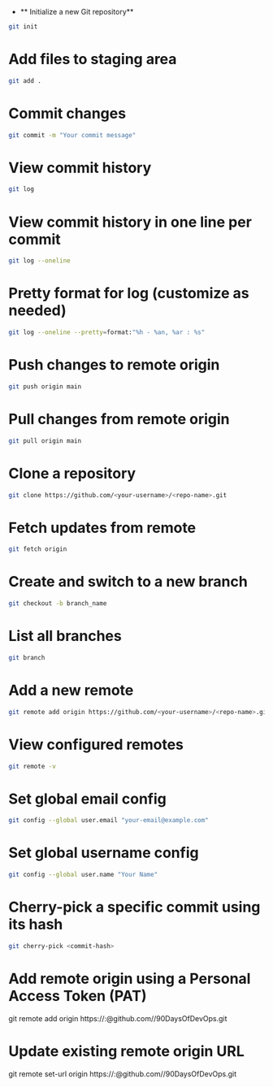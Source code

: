 
- ** Initialize a new Git repository**
```bash
git init
```

# Add files to staging area
```bash
git add .
```

# Commit changes
```bash
git commit -m "Your commit message"
```

# View commit history
```bash
git log
```

# View commit history in one line per commit
```bash
git log --oneline
```

# Pretty format for log (customize as needed)
```bash
git log --oneline --pretty=format:"%h - %an, %ar : %s"
```

# Push changes to remote origin
```bash
git push origin main
```

# Pull changes from remote origin
```bash
git pull origin main
```

# Clone a repository
```bash
git clone https://github.com/<your-username>/<repo-name>.git
```

# Fetch updates from remote
```bash
git fetch origin
```

# Create and switch to a new branch
```bash
git checkout -b branch_name
```

# List all branches
```bash
git branch
```

# Add a new remote
```bash
git remote add origin https://github.com/<your-username>/<repo-name>.git
```

# View configured remotes
```bash
git remote -v
```

# Set global email config
```bash
git config --global user.email "your-email@example.com"
```

# Set global username config
```bash
git config --global user.name "Your Name"
```

# Cherry-pick a specific commit using its hash
```bash
git cherry-pick <commit-hash>
```

# Add remote origin using a Personal Access Token (PAT)
git remote add origin https://<your-username>:<your-PAT>@github.com/<your-username>/90DaysOfDevOps.git

# Update existing remote origin URL
git remote set-url origin https://<your-username>:<your-PAT>@github.com/<your-username>/90DaysOfDevOps.git
